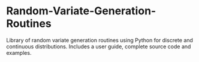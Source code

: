 # Random-Variate-Generation-Routines
Library  of random  variate  generation routines using Python for discrete and continuous distributions.
Includes a user guide, complete source code and examples.
